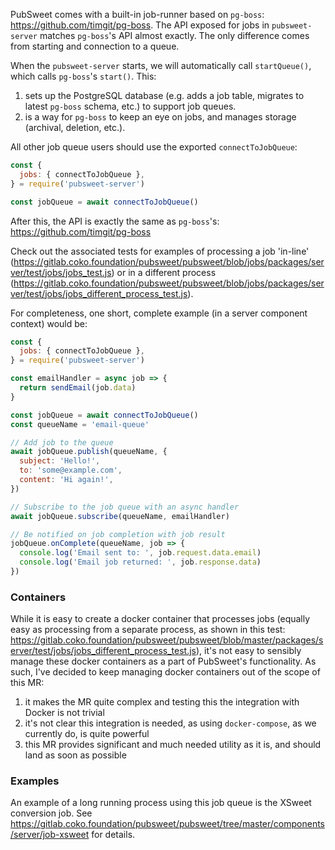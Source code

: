 PubSweet comes with a built-in job-runner based on `pg-boss`: https://github.com/timgit/pg-boss.
The API exposed for jobs in `pubsweet-server` matches `pg-boss`'s API almost exactly. The only difference comes from starting and connection to a queue.

When the `pubsweet-server` starts, we will automatically call `startQueue()`, which calls `pg-boss`'s `start()`. This:

1. sets up the PostgreSQL database (e.g. adds a job table, migrates to latest `pg-boss` schema, etc.) to support job queues.
2. is a way for `pg-boss` to keep an eye on jobs, and manages storage (archival, deletion, etc.).

All other job queue users should use the exported `connectToJobQueue`:

```js static
const {
  jobs: { connectToJobQueue },
} = require('pubsweet-server')

const jobQueue = await connectToJobQueue()
```

After this, the API is exactly the same as `pg-boss`'s: https://github.com/timgit/pg-boss

Check out the associated tests for examples of processing a job 'in-line' (https://gitlab.coko.foundation/pubsweet/pubsweet/blob/jobs/packages/server/test/jobs/jobs_test.js) or in a different process (https://gitlab.coko.foundation/pubsweet/pubsweet/blob/jobs/packages/server/test/jobs/jobs_different_process_test.js).

For completeness, one short, complete example (in a server component context) would be:

```js static
const {
  jobs: { connectToJobQueue },
} = require('pubsweet-server')

const emailHandler = async job => {
  return sendEmail(job.data)
}

const jobQueue = await connectToJobQueue()
const queueName = 'email-queue'

// Add job to the queue
await jobQueue.publish(queueName, {
  subject: 'Hello!',
  to: 'some@example.com',
  content: 'Hi again!',
})

// Subscribe to the job queue with an async handler
await jobQueue.subscribe(queueName, emailHandler)

// Be notified on job completion with job result
jobQueue.onComplete(queueName, job => {
  console.log('Email sent to: ', job.request.data.email)
  console.log('Email job returned: ', job.response.data)
})
```

### Containers

While it is easy to create a docker container that processes jobs (equally easy as processing from a separate process, as shown in this test: https://gitlab.coko.foundation/pubsweet/pubsweet/blob/master/packages/server/test/jobs/jobs_different_process_test.js), it's not easy to sensibly manage these docker containers as a part of PubSweet's functionality. As such, I've decided to keep managing docker containers out of the scope of this MR:

1. it makes the MR quite complex and testing this the integration with Docker is not trivial
2. it's not clear this integration is needed, as using `docker-compose`, as we currently do, is quite powerful
3. this MR provides significant and much needed utility as it is, and should land as soon as possible

### Examples

An example of a long running process using this job queue is the XSweet conversion job. See https://gitlab.coko.foundation/pubsweet/pubsweet/tree/master/components/server/job-xsweet for details.
